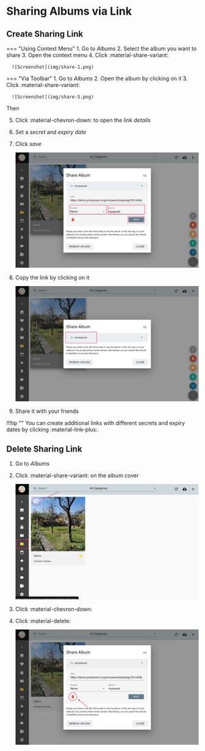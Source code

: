 # Sharing Albums via Link #

## Create Sharing Link ##

=== "Using Context Menu"
     1. Go to *Albums*
     2. Select the album you want to share
     3. Open the context menu
     4. Click :material-share-variant:
    
      ![Screenshot](img/share-1.png)

=== "Via Toolbar"
     1. Go to *Albums*
     2. Open the album by clicking on it
     3. Click :material-share-variant:

      ![Screenshot](img/share-5.png)

Then

5. Click :material-chevron-down: to open the *link details*
6. Set a *secret* and *expiry date*
7. Click *save*
    
    ![Screenshot](img/share-2.png)
    
8. Copy the link by clicking on it
    
    ![Screenshot](img/share-3.png)
    
9. Share it with your friends



!!!tip ""
    You can create additional links with different secrets and expiry dates by clicking :material-link-plus:.

## Delete Sharing Link ##

1. Go to *Albums*
2. Click :material-share-variant: on the album cover

    ![Screenshot](img/delete-share-1.png)
    
3. Click :material-chevron-down:
4. Click :material-delete:

     ![Screenshot](img/delete-share-2.png)